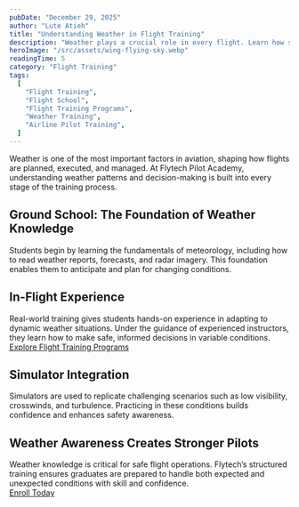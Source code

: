 ```yaml
---
pubDate: "December 29, 2025"
author: "Lute Atieh"
title: "Understanding Weather in Flight Training"
description: "Weather plays a crucial role in every flight. Learn how student pilots at Flytech develop the skills to interpret, adapt, and make sound decisions."
heroImage: "/src/assets/wing-flying-sky.webp"
readingTime: 5
category: "Flight Training"
tags:
  [
    "Flight Training",
    "Flight School",
    "Flight Training Programs",
    "Weather Training",
    "Airline Pilot Training",
  ]
---
```


Weather is one of the most important factors in aviation, shaping how flights are planned, executed, and managed. At Flytech Pilot Academy, understanding weather patterns and decision-making is built into every stage of the training process.

## Ground School: The Foundation of Weather Knowledge

Students begin by learning the fundamentals of meteorology, including how to read weather reports, forecasts, and radar imagery. This foundation enables them to anticipate and plan for changing conditions.

## In-Flight Experience

Real-world training gives students hands-on experience in adapting to dynamic weather situations. Under the guidance of experienced instructors, they learn how to make safe, informed decisions in variable conditions.  
[Explore Flight Training Programs](/flight-training-programs)

## Simulator Integration

Simulators are used to replicate challenging scenarios such as low visibility, crosswinds, and turbulence. Practicing in these conditions builds confidence and enhances safety awareness.

## Weather Awareness Creates Stronger Pilots

Weather knowledge is critical for safe flight operations. Flytech’s structured training ensures graduates are prepared to handle both expected and unexpected conditions with skill and confidence.  
[Enroll Today](/enroll)
